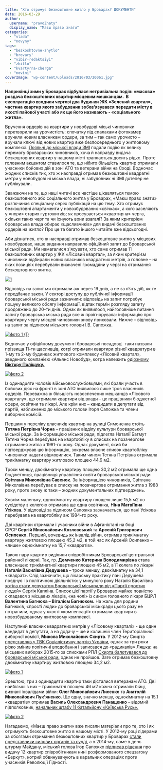 ```yaml
---
title: "Хто отримує безкоштовне житло у Броварах? ДОКУМЕНТИ"
date: 2016-03-29
author: 
  username: "pravoZnaty"
  display_name: "Маєш право знати"
categories: 
  - "vlada"
  - "novyny"
tags: 
  - "bezkoshtovne-zhytlo"
  - "brovary"
  - "vibir-redaktsiyi"
  - "zhitlo"
  - "kvartyrna-cherga"
  - "novini"
coverImage: "wp-content/uploads/2016/03/20061.jpg"
---
```


**Наприкінці зими у Броварах відбулася нетривіальна подія: «масова» роздача безкоштовних квартир місцевим мешканцям.  В експлуатацію вводили чергові два будинки ЖК «Зелений квартал», частина квартир якого забудовник зобов’язувався передати місту в якості пайової участі або як ще його називають - «соціального житла».**  

Вручення ордерів на квартири у новобудові міські чиновники перетворили на урочистість: спочатку під спалахами фотокамер вручили новим власникам ордери, за тим – так само урочисто – вручали ключі від нових квартир вже безпосереднього у житловому комплексі. [Лояльні до міської влади ЗМІ](https://revisor.org.ua/vipusk-6-44-vid-18-lyutogo-2016r/826-v-lisovomu-kvartali-oselylosya-shchastya) подали подію як велику перемогу броварських чиновників, хоча й направду видача безкоштовних квартир у нашому місті траплається досить рідко. Проте головним акцентом ставилося те, що нібито більшість квартир отримали учасники бойових дій в зоні АТО та ветерани війни на Сході. Водночас жодних списків тих, хто ж насправді отримав безкоштовні квадратні метри у новобудові ні міська влада, ні забудовник ні ЗМІ дотепер не публікували.

Зважаючи на те, що наші читачі все частіше цікавляться темою безкоштовного або соціального житла у Броварах, «Маєш право знати» розпочинає спеціальну серію публікацій на цю тему. Хто отримує безкоштовні апартаменти у новозбудованих «свічках», а кого заселяють у «нори» старих гуртожитків; як просувається «квартирна» черга, скільки таких черг та чи існують вони взагалі? За яким критерієм броварська влада обирає «щасливчиків» для видачі безкоштовних ордерів на житло? Про це та багато іншого читайте вже відсьогодні.

Аби дізнатися, хто ж насправді отримав безкоштовне житло у місцевих новобудовах, наше видання направило офіційний запит до Броварської міської ради. Ми намагалися з'ясувати, хто саме отримав 11 безкоштовних квартир у ЖК «Лісовий квартал», за яким критерієм чиновники відбирали нових власників квадратних метрів, а головне – на яких позиціях перебували визначені громадяни у черзі на отримання безкоштовного житла.

[![1](https://mpz.brovary.org/wp-content/uploads/2016/03/1-8.jpg)](https://mpz.brovary.org/wp-content/uploads/2016/03/1-8.jpg)

Відповідь на запит ми отримали аж через 19 днів, а не за п’ять діб, як те передбачає закон. У секторі доступу до публічної інформації броварської міської ради зазначили: відповідь на запит потребує пошуку великого обсягу інформації, відтак термін розгляду запиту продовжено до 20-ти днів. Однак як виявилося, найголовніше питання запиту броварська міська рада все ж проігнорувала: інформацію про квартирну чергу місцеві чиновники знову приховали. Нижче – відповідь на запит за підписом міського голови І.В. Сапожка.

[![фото 1 (1)](https://mpz.brovary.org/wp-content/uploads/2016/03/foto-1-1-5.jpg)](https://mpz.brovary.org/wp-content/uploads/2016/03/foto-1-1-5.jpg)

Водночас у офіційному документі броварські посадовці  таки назвали прізвища 11-ти щасливців, котрі отримали квартири різної квадратури в 1-му та 2-му будинках житлового комплексу «Лісовий квартал», зведеного компанією «Альянс Новобуд», котра належить [одіозному **Віктору Поліщуку.**](https://mpz.brovary.org/brovari-proti-gulivera-bitva-za-misto-na-poli-boyu-ploshheyu-95-gektariv/)

[![фото 2](https://mpz.brovary.org/wp-content/uploads/2016/03/foto-2-4.jpg)](https://mpz.brovary.org/wp-content/uploads/2016/03/foto-2-4.jpg)

Із одинадцяти чоловік військовослужбовцями, які брали участь в бойових діях на фронті в зоні АТО виявилося лише троє власників ордерів. Переважна ж більшість новоспечених мешканців «Лісового кварталу», що отримали квартири від влади - це працівники бюджетної сфери, освітяни та лікарі. Але крім них – кандидати в депутати від партій, наближених до міського голови Ігоря Сапожка та члени виборчих комісій.

Першим у переліку власників квартир на вулиці Симоненка стоїть **Тетяна Петрівна Чорна** – працівник відділу культури броварської міської ради. За інформацією міської ради, підлегла Наталії Багмут Тетяна Чорна перебуває на квартобліку в списках на позачергове отримання житла з 1991-го року. Однак документ, який би підтверджував цю інформацію, зокрема власне список квартобліку чиновники надати відмовилися. Таким чином Тетяна Петрівна отримала трикімнатну квартиру житловою площею 44,9 м2.

Трохи меншу, двокімнатну квартиру площею 30,2 м2 отримала ще одна бюджетниця, працівниця управління освіти броварської міської ради **Світлана Миколаївна Савенок.** За інформацією чиновників, Світлана Миколаївна перебуває в списку на позачергове отримання житла з 1988 року, проте знову ж таки – жодних документальних підтверджень.

Зовсім маленьку, однокімнатну квартиру площею лише 15,5 м2 по сусідству з колегою отримала ще одна освітянка, **Ніна Матвіївна Усікова.** У відповіді за підписом Сапожка зазначається, що пані Усікова перебувала на квартобліку аж 1984-го року.

Дві квартири отримали і учасники війни в Афганістані на боці СРСР **Сергій Миколайович Козловський** та **Арсеній Григорович Осипенко.** Перший, вочевидь як інвалід війни, отримав трикімнатну квартиру житловою площею 45,2 м2, в той час як Арсеній Осипенко – «лише» однокімнатну на 15,7 «квадратів».

Також пару квартир виділили співробітникам Броварської центральної районної лікарні. Так, гр. **Демченко Катерина Володимирівна** стала власницею трикімнатної квартири площею 45 м2, а її колега по лікарні **Наталія Василівна Дедушева** – трохи меншу, двокімнатну на 34,1 «квадрат». Слід зазначити, що лікарську практику пані Дедушева поєднує і з політичною діяльністю: у минулого року Наталія Василівна [хотіла стати депутатом Броварської міськради від «Партії простих людей» Сергія Капліна.](https://www.cvk.gov.ua/wvm2015/pvm056pid102=1554pf7691=1554pt001f01=100rej=0pt00_t001f01=100) Список цієї партії у Броварах майже повністю складався з місцевих лікарів, «на чолі» із сином головного лікаря БЦРЛ **Валентина Багнюка – Віталієм Багнюком.** На жаль для родини Багнюків, «прості люди» до броварської міськради цього разу не потрапили, однак у якості «компенсації» отримали квартири в новозбудованому житловому комплексі.

Наступний власник квадратних метрів у «Лісовому кварталі» - ще один кандидат в депутати, а на додачу – ще й колишній член Територіальної виборчої комісії, **Микола Миколайович Скирта.** У 2012-му Скирта [представляв у ТВК Соціалістичну партію України](https://mpz.brovary.org/pershe-zasidannya-okruzhnoyi-komisiyi-97-golova-vid-komunistiv-sekretar-vid-partiyi-regioniv/), однак за три роки різко змінив політичні вподобання і записався до «радикалів» Ляшка: на місцевих виборах 2015-го за списками РПЛ [Скирта балотувався до броварської міської ради,](https://www.cvk.gov.ua/pls/vm2015/PVM056?PF6511=169&PID102=1016&PF7691=1016&PT001F01=100&rej=0&pt00_t001f01=100) однак не пройшов. Зате отримав безкоштовну двокімнатну квартиру житловою площею 34,2 м2.

[![фото 1](https://mpz.brovary.org/wp-content/uploads/2016/03/foto-1-3.jpg)](https://mpz.brovary.org/wp-content/uploads/2016/03/foto-1-3.jpg)

Зрештою, три з одинадцяти квартир таки дісталися ветеранам АТО. Дві найбільші з них – трикімнатні площею 46 м2 кожна отримали бійці, визнані інвалідами війни: **Олег Миколайович Лисенко** та **Анатолій Миколайович Лук'яненко.** Ще одну, значно меншу, однокімнатну на 15,1 «квадратів» отримав **Василь Олександрович Панащенко** – відомий підполковник, [начальник штабу 11 батальйону «Київська Русь».](https://uk.wikipedia.org/wiki/11-й_окремий_мотопіхотний_батальйон)

[![фото 2](https://mpz.brovary.org/wp-content/uploads/2016/03/foto-2-5.jpg)](https://mpz.brovary.org/wp-content/uploads/2016/03/foto-2-5.jpg)

Нагадаємо, «Маєш право знати» вже писали матеріали про те, хто і як отримують безкоштовне житло в нашому місті. У 2012-му році лідерами за обсягами отримання безкоштовних квартир у Броварах [стали представники силових органів та судді](https://mpz.brovary.org/bolyuche-kvartirne-pitannya-hto-otrimuye-bezkoshtovne-zhitlo-u-brovarah/), а в 2014-му, саме в день штурму Майдану, міський голова Ігор Сапожко [підписав рішення](https://mpz.brovary.org/v-den-shturmu-maydanu-sapozhko-vidav-berkutu-novi-kvartiri/) про видачу 12 квартир співробітникам нині розформованого спецзагону «Беркут», котрий обвинувачують в каральних операціях проти учасників Революції Гідності.

